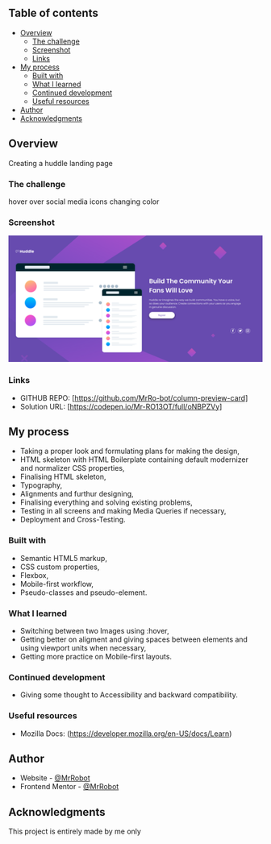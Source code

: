 ## Table of contents

- [Overview](#overview)
  - [The challenge](#the-challenge)
  - [Screenshot](#screenshot)
  - [Links](#links)
- [My process](#my-process)
  - [Built with](#built-with)
  - [What I learned](#what-i-learned)
  - [Continued development](#continued-development)
  - [Useful resources](#useful-resources)
- [Author](#author)
- [Acknowledgments](#acknowledgments)

## Overview

Creating a huddle landing page

### The challenge

hover over social media icons changing color

### Screenshot

![](images/final.png)

### Links

- GITHUB REPO: [https://github.com/MrRo-bot/column-preview-card]
- Solution URL: [https://codepen.io/Mr-RO13OT/full/oNBPZVy]

## My process

- Taking a proper look and formulating plans for making the design,
- HTML skeleton with HTML Boilerplate containing default modernizer and normalizer CSS properties,
- Finalising HTML skeleton,
- Typography,
- Alignments and furthur designing,
- Finalising everything and solving existing problems,
- Testing in all screens and making Media Queries if necessary,
- Deployment and Cross-Testing.

### Built with

- Semantic HTML5 markup,
- CSS custom properties,
- Flexbox,
- Mobile-first workflow,
- Pseudo-classes and pseudo-element.

### What I learned

- Switching between two Images using :hover,
- Getting better on aligment and giving spaces between elements and using viewport units when necessary,
- Getting more practice on Mobile-first layouts.

### Continued development

- Giving some thought to Accessibility and backward compatibility.

### Useful resources

- Mozilla Docs: (https://developer.mozilla.org/en-US/docs/Learn)

## Author

- Website - [@MrRobot](https://github.com/MrRo-bot)
- Frontend Mentor - [@MrRobot](https://www.frontendmentor.io/profile/MrRo-bot)

## Acknowledgments

This project is entirely made by me only
